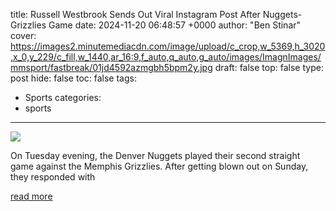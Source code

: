 title: Russell Westbrook Sends Out Viral Instagram Post After Nuggets-Grizzlies Game
date: 2024-11-20 06:48:57 +0000
author: "Ben Stinar"
cover: https://images2.minutemediacdn.com/image/upload/c_crop,w_5369,h_3020,x_0,y_229/c_fill,w_1440,ar_16:9,f_auto,q_auto,g_auto/images/ImagnImages/mmsport/fastbreak/01jd4592azmgbh5bpm2y.jpg
draft: false
top: false
type: post
hide: false
toc: false
tags:
  - Sports
categories:
  - sports
---

![](https://images2.minutemediacdn.com/image/upload/c_crop,w_5369,h_3020,x_0,y_229/c_fill,w_1440,ar_16:9,f_auto,q_auto,g_auto/images/ImagnImages/mmsport/fastbreak/01jd4592azmgbh5bpm2y.jpg)

On Tuesday evening, the Denver Nuggets played their second straight game against the Memphis Grizzlies. After getting blown out on Sunday, they responded with

[read more](https://www.si.com/fannation/nba/fastbreak/russell-westbrook-sends-out-viral-instagram-post-after-nuggets-grizzlies-game-nba-tuesday)
